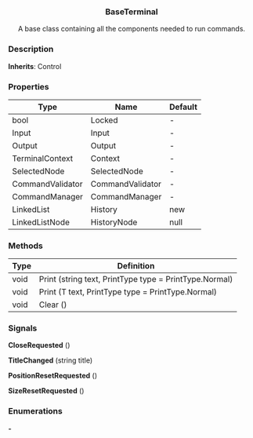 <div align="center">
	<h3>BaseTerminal</h1>
	<p>A base class containing all the components needed to run commands.</p>
</div>

### Description

**Inherits**: Control

### Properties

| Type                   | Name             | Default |
| ---------------------- | ---------------- | ------- |
| bool                   | Locked           | -       |
| Input                  | Input            | -       |
| Output                 | Output           | -       |
| TerminalContext        | Context          | -       |
| SelectedNode           | SelectedNode     | -       |
| CommandValidator       | CommandValidator | -       |
| CommandManager         | CommandManager   | -       |
| LinkedList<string>     | History          | new     |
| LinkedListNode<string> | HistoryNode      | null    |

### Methods

| Type | Definition                                             |
| ---- | ------------------------------------------------------ |
| void | Print (string text, PrintType type = PrintType.Normal) |
| void | Print<T> (T text, PrintType type = PrintType.Normal)   |
| void | Clear ()                                               |

### Signals

**CloseRequested** ()

**TitleChanged** (string title)

**PositionResetRequested** ()

**SizeResetRequested** ()

### Enumerations

**-**
